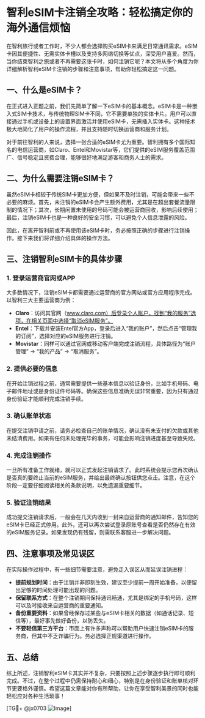 # 智利eSIM卡注销全攻略：轻松搞定你的海外通信烦恼

在智利旅行或者工作时，不少人都会选择购买eSIM卡来满足日常通讯需求。eSIM卡因其便捷性、无需实体卡槽以及支持多网络切换等优点，深受用户喜爱。然而，当你结束智利之旅或者不再需要这张卡时，如何注销它呢？本文将从多个角度为你详细解析智利eSIM卡注销的步骤和注意事项，帮助你轻松搞定这一问题。

## 一、什么是eSIM卡？

在正式进入正题之前，我们先简单了解一下eSIM卡的基本概念。eSIM卡是一种嵌入式SIM卡技术，与传统物理SIM卡不同，它不需要单独的实体卡片。用户可以直接通过手机或设备上的设置界面激活并使用eSIM卡，无需插入实体卡。这种技术极大地简化了用户的操作流程，并且支持随时切换运营商和服务计划。

对于前往智利的人来说，选择一张合适的eSIM卡尤为重要。智利拥有多个国际知名的电信运营商，如Claro、Entel和Movistar等，它们提供的eSIM服务覆盖范围广、信号稳定且资费合理，能够很好地满足游客和商务人士的需求。

## 二、为什么需要注销eSIM卡？

虽然eSIM卡相较于传统SIM卡更加方便，但如果不及时注销，可能会带来一些不必要的麻烦。首先，未注销的eSIM卡会产生额外费用，尤其是在超出套餐流量限制的情况下；其次，长期闲置未使用的号码可能会被运营商回收，影响后续使用；最后，注销eSIM卡也是一种良好的安全习惯，可以避免个人信息泄露的风险。

因此，在离开智利前或不再使用该eSIM卡时，务必按照正确的步骤进行注销操作。接下来我们将详细介绍具体的操作方法。

## 三、注销智利eSIM卡的具体步骤

### 1. 登录运营商官网或APP

大多数情况下，注销eSIM卡都需要通过运营商的官方网站或官方应用程序完成。以智利三大主要运营商为例：

- **Claro**：访问其官网（www.claro.com）后登录个人账户，找到“我的服务”选项，在相关页面中选择“取消eSIM服务”。
- **Entel**：下载并安装Entel官方App，登录后进入“我的账户”，然后点击“管理我的订阅”，选择对应的eSIM服务进行注销。
- **Movistar**：同样可以通过官网或移动客户端完成注销流程，具体路径为“账户管理” -> “我的产品” -> “取消服务”。

### 2. 提供必要的信息

在开始注销过程之前，通常需要提供一些基本信息以验证身份，比如手机号码、电子邮件地址或是身份证件号码等。确保这些信息准确无误非常重要，因为只有通过身份验证才能顺利完成注销手续。

### 3. 确认账单状态

在提交注销申请之前，请务必检查自己的账单情况，确认没有未支付的欠款或其他未结清费用。如果有任何未处理完毕的事务，可能会影响注销进度甚至导致失败。

### 4. 完成注销操作

一旦所有准备工作就绪，就可以正式发起注销请求了。此时系统会提示您再次确认是否真的要终止当前的eSIM服务，并给出最终确认按钮供您点击。注意，在这个阶段一定要仔细阅读相关的条款说明，以免遗漏重要细节。

### 5. 验证注销结果

成功提交注销请求后，一般会在几天内收到一封来自运营商的通知邮件，告知您的eSIM卡已经正式停用。此外，还可以再次尝试登录原账号查看是否仍然存在有效的eSIM服务记录。如果发现仍有残留，则需联系客服进一步解决问题。

## 四、注意事项及常见误区

在实际操作过程中，有一些细节需要注意，避免走入误区从而延误注销进程：

- **提前规划时间**：由于注销并非即刻生效，建议至少提前一周开始准备，以便留出足够的时间处理可能出现的问题。
- **保留联系方式**：在整个注销期间保持通讯畅通，尤其是绑定的手机号码，这样可以及时接收来自运营商的重要通知。
- **备份重要资料**：如果曾经保存过某些与eSIM卡相关的数据（如通话记录、短信等），最好事先做好备份，以防丢失。
- **不要轻信第三方平台**：市面上有许多声称可以帮助用户快速注销eSIM卡的服务商，但其中不乏诈骗行为。务必选择正规渠道进行操作。

## 五、总结

综上所述，注销智利eSIM卡其实并不复杂，只要按照上述步骤逐步执行即可顺利完成。不过，在整个过程中仍需保持耐心和细心，特别是在身份验证和账单核对环节更要格外谨慎。希望这篇文章能对你有所帮助，让你在享受智利美景的同时也能轻松应对各种生活琐事！

[TG💪+ @jx0703 ![Image](https://github.com/user-attachments/assets/dbca1d08-cadb-493c-b0ec-ad6f7a83f270)]